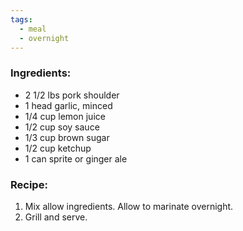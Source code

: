 ```yaml
---
tags:
  - meal
  - overnight
---
```

### Ingredients:
- 2 1/2 lbs pork shoulder
- 1 head garlic, minced
- 1/4 cup lemon juice
- 1/2 cup soy sauce
- 1/3 cup brown sugar
- 1/2 cup ketchup
- 1 can sprite or ginger ale

### Recipe:
1. Mix allow ingredients. Allow to marinate overnight.
2. Grill and serve. 